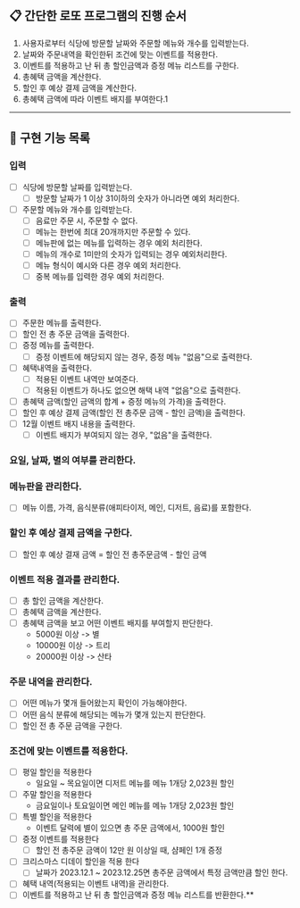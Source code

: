 ## 📋 간단한 로또 프로그램의 진행 순서

1. 사용자로부터 식당에 방문할 날짜와 주문할 메뉴와 개수를 입력받는다.
2. 날짜와 주문내역을 확인한뒤 조건에 맞는 이벤트를 적용한다.
3. 이벤트를 적용하고 난 뒤 총 할인금액과 증정 메뉴 리스트를 구한다.
4. 총혜택 금액을 계산한다.
5. 할인 후 예상 결제 금액을 계산한다.
5. 총혜택 금액에 따라 이벤트 배지를 부여한다.1

* * *

## 📝 구현 기능 목록

### 입력
- [ ] 식당에 방문할 날짜를 입력받는다.
  - [ ] 방문할 날짜가 1 이상 31이하의 숫자가 아니라면 예외 처리한다.
- [ ] 주문할 메뉴와 개수를 입력받는다.
  - [ ] 음료만 주문 시, 주문할 수 없다.
  - [ ] 메뉴는 한번에 최대 20개까지만 주문할 수 있다.
  - [ ] 메뉴판에 없는 메뉴를 입력하는 경우 예외 처리한다.
  - [ ] 메뉴의 개수로 1미만의 숫자가 입력되는 경우 예외처리한다.
  - [ ] 메뉴 형식이 예시와 다른 경우 예외 처리한다.
  - [ ] 중복 메뉴를 입력한 경우 예외 처리한다.

### 출력
- [ ] 주문한 메뉴를 출력한다.
- [ ] 할인 전 총 주문 금액을 출력한다.
- [ ] 증정 메뉴를 출력한다.
  - [ ] 증정 이벤트에 해당되지 않는 경우, 증정 메뉴 "없음"으로 출력한다.
- [ ] 혜택내역을 출력한다.
  - [ ] 적용된 이벤트 내역만 보여준다.
  - [ ] 적용된 이벤트가 하나도 없으면 해택 내역 "없음"으로 출력한다.
- [ ] 총혜택 금액(할인 금액의 합계 + 증정 메뉴의 가격)을 출력한다.
- [ ] 할인 후 예상 결제 금액(할인 전 총주문 금액 - 할인 금액)을 출력한다.
- [ ] 12월 이벤트 배지 내용을 출력한다.
  - [ ] 이벤트 배지가 부여되지 않는 경우, "없음"을 출력한다.

### 요일, 날짜, 별의 여부를 관리한다.

### 메뉴판을 관리한다.
- [ ] 메뉴 이름, 가격, 음식분류(애피타이저, 메인, 디저트, 음료)를 포함한다.

### 할인 후 예상 결제 금액을 구한다.
- [ ] 할인 후 예상 결재 금액 = 할인 전 총주문금액 - 할인 금액

### 이벤트 적용 결과를 관리한다.
- [ ] 총 할인 금액을 계산한다.
- [ ] 총혜택 금액을 계산한다.
- [ ] 총혜택 금액을 보고 어떤 이벤트 배지를 부여할지 판단한다.
  - 5000원 이상 -> 별
  - 10000원 이상 -> 트리
  - 20000원 이상 -> 산타

### 주문 내역을 관리한다.
- [ ] 어떤 메뉴가 몇개 들어왔는지 확인이 가능해야한다.
- [ ] 어떤 음식 분류에 해당되는 메뉴가 몇개 있는지 판단한다.
- [ ] 할인 전 총 주문 금액을 구한다.

### 조건에 맞는 이벤트를 적용한다.
- [ ] 평일 할인을 적용한다
    - 일요일 ~ 목요일이면 디저트 메뉴를 메뉴 1개당 2,023원 할인
- [ ] 주말 할인을 적용한다
    - 금요일이나 토요일이면 메인 메뉴를 메뉴 1개당 2,023원 할인
- [ ] 특별 할인을 적용한다
    - 이벤트 달력에 별이 있으면 총 주문 금액에서, 1000원 할인
- [ ] 증정 이벤트를 적용한다
    - [ ] 할인 전 총주문 금액이 12만 원 이상일 때, 샴페인 1개 증정
- [ ] 크리스마스 디데이 할인을 적용 한다
    -[ ] 날짜가 2023.12.1 ~ 2023.12.25면 총주문 금액에서 특정 금액만큼 할인 한다.
- [ ] 혜택 내역(적용되는 이벤트 내역)을 관리한다.
- [ ] 이벤트를 적용하고 난 뒤 총 할인금액과 증정 메뉴 리스트를 반환한다.**
